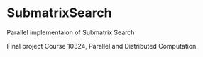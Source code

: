 # SubmatrixSearch
Parallel implementaion of Submatrix Search

Final project Course 10324, Parallel and Distributed Computation
